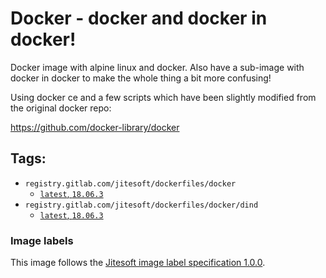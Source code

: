 # Docker - docker and docker in docker!

Docker image with alpine linux and docker. Also have a sub-image with docker in docker to make the whole
thing a bit more confusing!

Using docker ce and a few scripts which have been slightly modified from the original docker repo:

https://github.com/docker-library/docker

## Tags:

* `registry.gitlab.com/jitesoft/dockerfiles/docker`
    * [`latest`, `18.06.3`](https://gitlab.com/jitesoft/dockerfiles/docker/blob/master/Dockerfile)
* `registry.gitlab.com/jitesoft/dockerfiles/docker/dind`
    * [`latest`, `18.06.3`](https://gitlab.com/jitesoft/dockerfiles/docker/blob/master/Dind/Dockerfile)

### Image labels

This image follows the [Jitesoft image label specification 1.0.0](https://gitlab.com/snippets/1866155).
